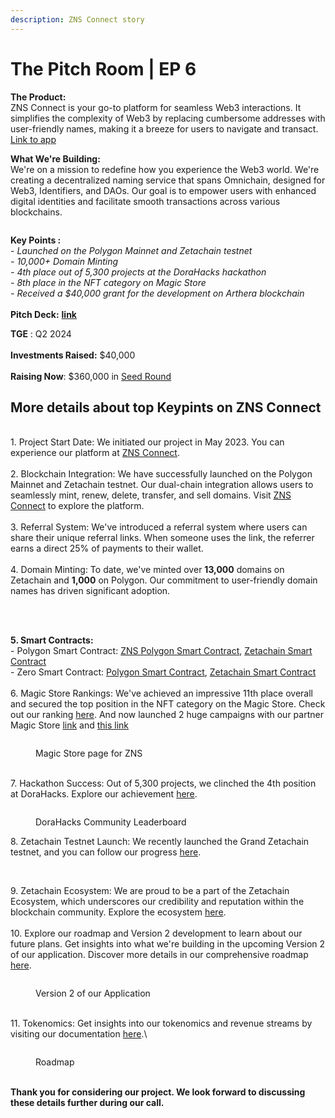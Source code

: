 ```yaml
---
description: ZNS Connect story
---
```


# The Pitch Room | EP 6

**The Product:**\
ZNS Connect is your go-to platform for seamless Web3 interactions. It simplifies the complexity of Web3 by replacing cumbersome addresses with user-friendly names, making it a breeze for users to navigate and transact.\
[Link to app](https://app.znsconnect.io/)

**What We're Building:**\
We're on a mission to redefine how you experience the Web3 world. We're creating a decentralized naming service that spans Omnichain, designed for Web3, Identifiers, and DAOs. Our goal is to empower users with enhanced digital identities and facilitate smooth transactions across various blockchains.



<figure><img src="../.gitbook/assets/slide 01.png" alt=""><figcaption></figcaption></figure>

**Key Points :**\
\- _Launched on the Polygon Mainnet and Zetachain testnet_\
_- 10,000+ Domain Minting_\
_- 4th place out of 5,300 projects at the DoraHacks hackathon_\
_- 8th place in the NFT category on Magic Store_\
_- Received a $40,000 grant for the development on Arthera blockchain_\
\
**Pitch Deck:** [**link**](https://docs.znsconnect.io/pitch-deck)

**TGE** : Q2 2024\
\
**Investments Raised:** $40,000\
\
**Raising Now**: $360,000 in [Seed Round](https://docs.znsconnect.io/tokenomics-and-revenue-streams)&#x20;

## More details about top Keypints on ZNS Connect

\
1\. Project Start Date: We initiated our project in May 2023. You can experience our platform at [ZNS Connect](https://app.znsconnect.io/).\
\
2\. Blockchain Integration: We have successfully launched on the Polygon Mainnet and Zetachain testnet. Our dual-chain integration allows users to seamlessly mint, renew, delete, transfer, and sell domains. Visit [ZNS Connect](https://app.znsconnect.io/my-domains/2?tld=zeta) to explore the platform.\
\
3\. Referral System: We've introduced a referral system where users can share their unique referral links. When someone uses the link, the referrer earns a direct 25% of payments to their wallet.\
\
4\. Domain Minting: To date, we've minted over **13,000** domains on Zetachain and **1,000** on Polygon. Our commitment to user-friendly domain names has driven significant adoption.

<figure><img src="../.gitbook/assets/slide 10.png" alt=""><figcaption></figcaption></figure>

\
\
**5. Smart Contracts:**\
\- Polygon Smart Contract: [ZNS Polygon Smart Contract](https://polygonscan.com/token/0x4D880B6ccc60AB31C20eec96be6b47BE4B28Bc2A), [Zetachain Smart Contract](https://zetachain-athens-3.blockscout.com/token/0xe1e33AeaCdCC0526BeF6985155e8a108D83D1B61)\
\- Zero Smart Contract: [Polygon Smart Contract](https://polygonscan.com/token/0x2613702fa854dE61c67384C3b787D0795b4481a0), [Zetachain Smart Contract](https://zetachain-athens-3.blockscout.com/token/0xc9AB3aAbfe5C56Fb9e9e63E7d199940588E55c24)\
\
6\. Magic Store Rankings: We've achieved an impressive 11th place overall and secured the top position in the NFT category on the Magic Store. Check out our ranking [here](https://magic.store/app/zns-connect). And now launched 2 huge campaigns with our partner Magic Store [link](./) and [this link](./)

<figure><img src="../.gitbook/assets/Screenshot 2023-10-03 at 12.25.26.png" alt=""><figcaption><p>Magic Store page for ZNS</p></figcaption></figure>

\
7\. Hackathon Success: Out of 5,300 projects, we clinched the 4th position at DoraHacks. Explore our achievement [here](https://dorahacks.io/buidl).

<figure><img src="../.gitbook/assets/Screenshot 2023-10-03 at 12.26.17.png" alt=""><figcaption><p>DoraHacks Community Leaderboard</p></figcaption></figure>

8\. Zetachain Testnet Launch: We recently launched the Grand Zetachain testnet, and you can follow our progress [here](https://app.questn.com/event/814810039426527239).

<figure><img src="../.gitbook/assets/Screenshot 2023-10-02 at 10.30.48.png" alt=""><figcaption></figcaption></figure>

\
9\. Zetachain Ecosystem: We are proud to be a part of the Zetachain Ecosystem, which underscores our credibility and reputation within the blockchain community. Explore the ecosystem [here](https://www.zetachain.com/ecosystem).\
\
10\. Explore our roadmap and Version 2 development to learn about our future plans. Get insights into what we're building in the upcoming Version 2 of our application. Discover more details in our comprehensive roadmap [here](https://docs.znsconnect.io/roadmap-and-future-development).

<figure><img src="../.gitbook/assets/Group 8.png" alt=""><figcaption><p>Version 2 of our Application </p></figcaption></figure>

\
11\. Tokenomics: Get insights into our tokenomics and revenue streams by visiting our documentation [here](https://docs.znsconnect.io/tokenomics-and-revenue-streams).\


<figure><img src="../.gitbook/assets/Roadmap ZNS.png" alt=""><figcaption><p>Roadmap</p></figcaption></figure>

\
**Thank you for considering our project. We look forward to discussing these details further during our call.**

